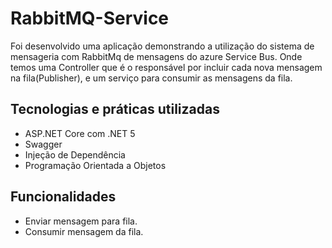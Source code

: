# RabbitMQ-Service
Foi desenvolvido uma aplicação demonstrando a utilização do sistema de mensageria com RabbitMq de mensagens do azure Service Bus. 
Onde temos uma Controller que é o responsável por incluir cada nova mensagem na fila(Publisher),
e um serviço para consumir as mensagens da fila.

## Tecnologias e práticas utilizadas
- ASP.NET Core com .NET 5
- Swagger
- Injeção de Dependência
- Programação Orientada a Objetos

## Funcionalidades
- Enviar mensagem para fila.
- Consumir mensagem da fila.
